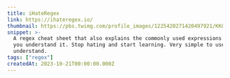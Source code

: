 ```yaml
---
title: iHateRegex
link: https://ihateregex.io/
thumbnail: https://pbs.twimg.com/profile_images/1225420271420497921/KKGoQdq-_400x400.jpg
snippet: >-
  A regex cheat sheet that also explains the commonly used expressions so that
  you understand it. Stop hating and start learning. Very simple to use and
  understand.
tags: ["regex"]
createdAt: 2023-10-21T00:00:00.000Z
---
```

